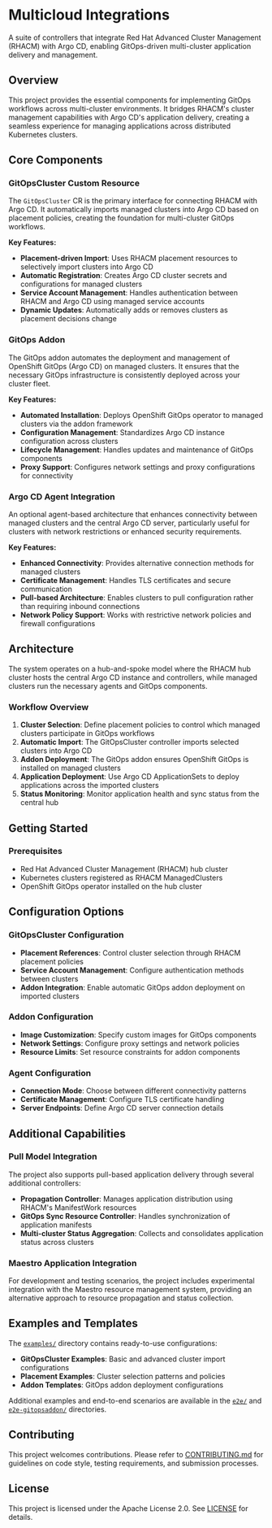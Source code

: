 # Multicloud Integrations

A suite of controllers that integrate Red Hat Advanced Cluster Management (RHACM) with Argo CD, enabling GitOps-driven multi-cluster application delivery and management.

## Overview

This project provides the essential components for implementing GitOps workflows across multi-cluster environments. It bridges RHACM's cluster management capabilities with Argo CD's application delivery, creating a seamless experience for managing applications across distributed Kubernetes clusters.

## Core Components

### GitOpsCluster Custom Resource

The `GitOpsCluster` CR is the primary interface for connecting RHACM with Argo CD. It automatically imports managed clusters into Argo CD based on placement policies, creating the foundation for multi-cluster GitOps workflows.

**Key Features:**
- **Placement-driven Import**: Uses RHACM placement resources to selectively import clusters into Argo CD
- **Automatic Registration**: Creates Argo CD cluster secrets and configurations for managed clusters
- **Service Account Management**: Handles authentication between RHACM and Argo CD using managed service accounts
- **Dynamic Updates**: Automatically adds or removes clusters as placement decisions change

### GitOps Addon

The GitOps addon automates the deployment and management of OpenShift GitOps (Argo CD) on managed clusters. It ensures that the necessary GitOps infrastructure is consistently deployed across your cluster fleet.

**Key Features:**
- **Automated Installation**: Deploys OpenShift GitOps operator to managed clusters via the addon framework
- **Configuration Management**: Standardizes Argo CD instance configuration across clusters
- **Lifecycle Management**: Handles updates and maintenance of GitOps components
- **Proxy Support**: Configures network settings and proxy configurations for connectivity

### Argo CD Agent Integration

An optional agent-based architecture that enhances connectivity between managed clusters and the central Argo CD server, particularly useful for clusters with network restrictions or enhanced security requirements.

**Key Features:**
- **Enhanced Connectivity**: Provides alternative connection methods for managed clusters
- **Certificate Management**: Handles TLS certificates and secure communication
- **Pull-based Architecture**: Enables clusters to pull configuration rather than requiring inbound connections
- **Network Policy Support**: Works with restrictive network policies and firewall configurations

## Architecture

The system operates on a hub-and-spoke model where the RHACM hub cluster hosts the central Argo CD instance and controllers, while managed clusters run the necessary agents and GitOps components.

### Workflow Overview

1. **Cluster Selection**: Define placement policies to control which managed clusters participate in GitOps workflows
2. **Automatic Import**: The GitOpsCluster controller imports selected clusters into Argo CD
3. **Addon Deployment**: The GitOps addon ensures OpenShift GitOps is installed on managed clusters
4. **Application Deployment**: Use Argo CD ApplicationSets to deploy applications across the imported clusters
5. **Status Monitoring**: Monitor application health and sync status from the central hub

## Getting Started

### Prerequisites

- Red Hat Advanced Cluster Management (RHACM) hub cluster
- Kubernetes clusters registered as RHACM ManagedClusters
- OpenShift GitOps operator installed on the hub cluster

## Configuration Options

### GitOpsCluster Configuration

- **Placement References**: Control cluster selection through RHACM placement policies
- **Service Account Management**: Configure authentication methods between clusters
- **Addon Integration**: Enable automatic GitOps addon deployment on imported clusters

### Addon Configuration

- **Image Customization**: Specify custom images for GitOps components
- **Network Settings**: Configure proxy settings and network policies
- **Resource Limits**: Set resource constraints for addon components

### Agent Configuration

- **Connection Mode**: Choose between different connectivity patterns
- **Certificate Management**: Configure TLS certificate handling
- **Server Endpoints**: Define Argo CD server connection details

## Additional Capabilities

### Pull Model Integration

The project also supports pull-based application delivery through several additional controllers:

- **Propagation Controller**: Manages application distribution using RHACM's ManifestWork resources
- **GitOps Sync Resource Controller**: Handles synchronization of application manifests
- **Multi-cluster Status Aggregation**: Collects and consolidates application status across clusters

### Maestro Application Integration

For development and testing scenarios, the project includes experimental integration with the Maestro resource management system, providing an alternative approach to resource propagation and status collection.

## Examples and Templates

The [`examples/`](examples/) directory contains ready-to-use configurations:

- **GitOpsCluster Examples**: Basic and advanced cluster import configurations
- **Placement Examples**: Cluster selection patterns and policies
- **Addon Templates**: GitOps addon deployment configurations

Additional examples and end-to-end scenarios are available in the [`e2e/`](e2e/) and [`e2e-gitopsaddon/`](e2e-gitopsaddon/) directories.

## Contributing

This project welcomes contributions. Please refer to [CONTRIBUTING.md](CONTRIBUTING.md) for guidelines on code style, testing requirements, and submission processes.

## License

This project is licensed under the Apache License 2.0. See [LICENSE](LICENSE) for details.
